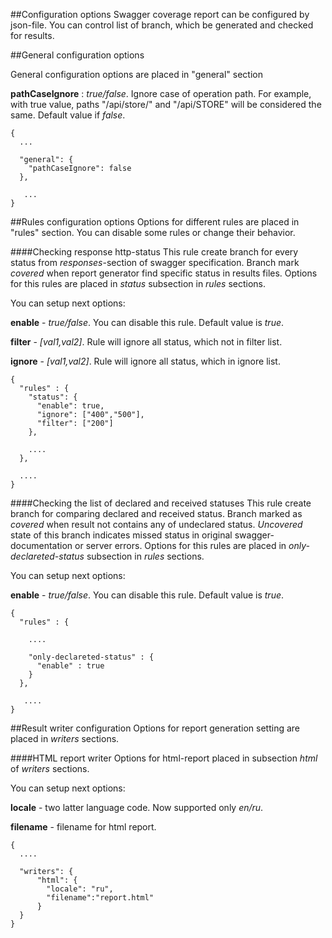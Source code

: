 ##Configuration options
Swagger coverage report can be configured by json-file. 
You can control list of branch, which be generated and checked for results.

##General configuration options

General configuration options are placed in "general" section

**pathCaseIgnore** : *true/false*. Ignore case of operation path. For example, with true value, paths "/api/store/" and "/api/STORE" will be considered the same.
Default value if *false*. 

````
{
  ...

  "general": {
    "pathCaseIgnore": false
  },

   ...
}
````

##Rules configuration options
Options for different rules are placed in "rules" section. 
You can disable some rules or change their behavior.

####Checking response http-status
This rule create branch for every status from *responses*-section of swagger specification.
Branch mark *covered* when report generator find specific status in results files.
Options for this rules are placed in *status* subsection in *rules* sections.

You can setup next options:

**enable** - *true/false*. You can disable this rule. Default value is *true*.

**filter** - *[val1,val2]*. Rule will ignore all status, which not in filter list.

**ignore** - *[val1,val2]*. Rule will ignore all status, which in ignore list.

```` 
{
  "rules" : {
    "status": {
      "enable": true,
      "ignore": ["400","500"],
      "filter": ["200"]
    },

    ....
  },
  
  ....
}
````

####Checking the list of declared and received statuses
This rule create branch for comparing declared and received status. 
Branch marked as *covered* when result not contains any of undeclared status.
*Uncovered* state of this branch indicates missed status in original swagger-documentation 
or server errors.
Options for this rules are placed in *only-declareted-status* subsection in *rules* sections.


You can setup next options:

**enable** - *true/false*. You can disable this rule. Default value is *true*.

````
{
  "rules" : {

    ....

    "only-declareted-status" : {
      "enable" : true
    }
  },

   ....
}
````

##Result writer configuration
Options for report generation setting are placed in *writers* sections.

####HTML report writer
Options for html-report placed in subsection *html* of *writers* sections.

You can setup next options:

**locale** - two latter language code. Now supported only *en/ru*.

**filename** - filename for html report.

````
{
  ....

  "writers": {
      "html": {
        "locale": "ru",
        "filename":"report.html"
      }
  }
}
````